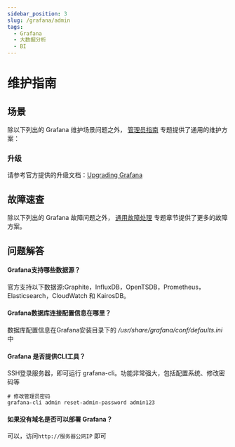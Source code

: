```yaml
---
sidebar_position: 3
slug: /grafana/admin
tags:
  - Grafana
  - 大数据分析
  - BI
---
```


# 维护指南

## 场景

除以下列出的 Grafana 维护场景问题之外， [管理员指南](../administrator) 专题提供了通用的维护方案：

### 升级

请参考官方提供的升级文档：[Upgrading Grafana](https://grafana.com/docs/installation/upgrading/)

## 故障速查

除以下列出的 Grafana 故障问题之外， [通用故障处理](../troubleshooting) 专题章节提供了更多的故障方案。

## 问题解答

#### Grafana支持哪些数据源？

官方支持以下数据源:Graphite，InfluxDB，OpenTSDB，Prometheus，Elasticsearch，CloudWatch 和 KairosDB。

#### Grafana数据库连接配置信息在哪里？

数据库配置信息在Grafana安装目录下的 */usr/share/grafana/conf/defaults.ini* 中

#### Grafana 是否提供CLI工具？

SSH登录服务器，即可运行 grafana-cli。功能非常强大，包括配置系统、修改密码等
```
# 修改管理员密码
grafana-cli admin reset-admin-password admin123
```

#### 如果没有域名是否可以部署 Grafana？

可以，访问`http://服务器公网IP` 即可